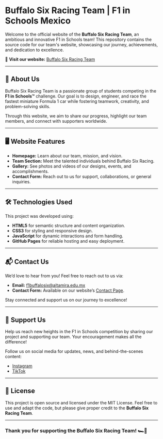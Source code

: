 # Buffalo Six Racing Team | F1 in Schools Mexico

Welcome to the official website of the **Buffalo Six Racing Team**, an ambitious and innovative F1 in Schools team! This repository contains the source code for our team's website, showcasing our journey, achievements, and dedication to excellence.

🔗 **Visit our website:** [Buffalo Six Racing Team](https://f1buffalosix.github.io/B6.github.io)

---

## 🌟 About Us

Buffalo Six Racing Team is a passionate group of students competing in the **F1 in Schools™** challenge. Our goal is to design, engineer, and race the fastest miniature Formula 1 car while fostering teamwork, creativity, and problem-solving skills.

Through this website, we aim to share our progress, highlight our team members, and connect with supporters worldwide.

---

## 🖥️ Website Features

- **Homepage:** Learn about our team, mission, and vision.
- **Team Section:** Meet the talented individuals behind Buffalo Six Racing.
- **Gallery:** See photos and videos of our designs, events, and accomplishments.
- **Contact Form:** Reach out to us for support, collaborations, or general inquiries.

---

## 🛠️ Technologies Used

This project was developed using:

- **HTML5** for semantic structure and content organization.
- **CSS3** for styling and responsive design.
- **JavaScript** for dynamic interactions and form handling.
- **GitHub Pages** for reliable hosting and easy deployment.

---

## 📬 Contact Us

We’d love to hear from you! Feel free to reach out to us via:

- **Email:** [f1buffalosix@altamira.edu.mx](mailto:f1buffalosix@altamira.edu.mx)
- **Contact Form:** Available on our website’s [Contact Page](https://f1buffalosix.github.io/B6.github.io/contact.html).

Stay connected and support us on our journey to excellence!

---

## 🏁 Support Us

Help us reach new heights in the F1 in Schools competition by sharing our project and supporting our team. Your encouragement makes all the difference!

Follow us on social media for updates, news, and behind-the-scenes content:

- [Instagram](https://www.instagram.com/f1buffalosix/)
- [TikTok](https://www.tiktok.com/@f1buffalosix)

---

## 📝 License

This project is open source and licensed under the MIT License. Feel free to use and adapt the code, but please give proper credit to the **Buffalo Six Racing Team**.

---

### Thank you for supporting the Buffalo Six Racing Team! 🏎️💨
